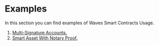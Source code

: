 # Examples

In this section you can find examples of Waves Smart Contracts Usage.

1. [Multi-Signature Accounts.](/technical-details/waves-contracts-language-description/examples/multi-signature-account.md)
2. [Smart Asset With Notary Proof.](/technical-details/waves-contracts-language-description/examples/smart-asset-with-notary-proof.md)



